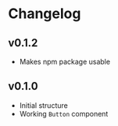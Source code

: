 # Changelog

## v0.1.2

* Makes npm package usable


## v0.1.0

* Initial structure
* Working `Button` component
